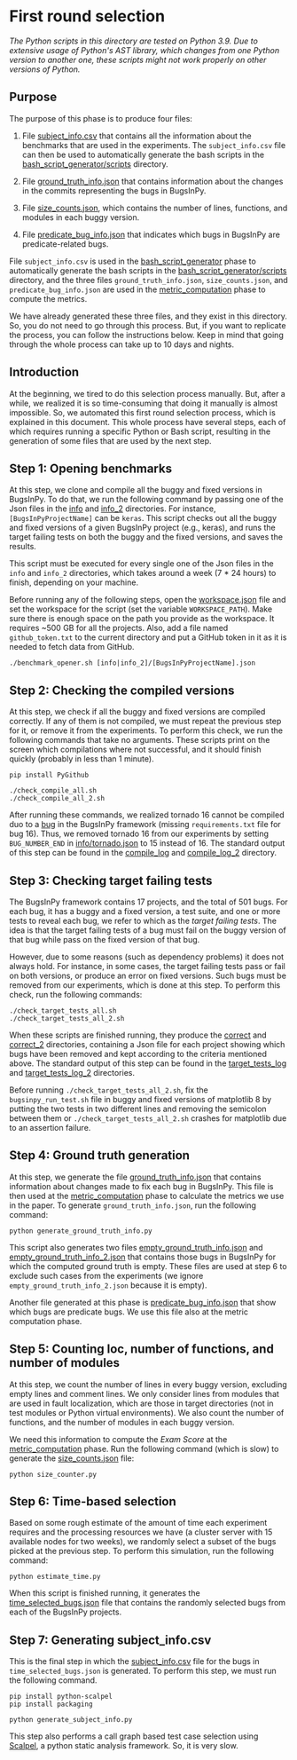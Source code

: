 # First round selection

*The Python scripts in this directory are tested on Python 3.9.
Due to extensive usage of Python's AST library, which changes from
one Python version to another one, these scripts might not work
properly on other versions of Python.* 

## Purpose

The purpose of this phase is to produce four files:

1. File [subject_info.csv](subject_info.csv) that
contains all the information about the benchmarks 
that are used in the experiments. 
The `subject_info.csv` file can then be used to automatically generate the 
bash scripts in
the [bash_script_generator/scripts](/bash_script_generator/scripts) directory.

2. File [ground_truth_info.json](ground_truth_info.json)
that contains information
about the changes in the commits representing the bugs in BugsInPy.

3. File [size_counts.json](size_counts.json),
which contains the number of lines, functions, and modules in each
buggy version.

4. File [predicate_bug_info.json](predicate_bug_info.json)
that indicates which bugs in BugsInPy are predicate-related bugs.

File `subject_info.csv` is used
in the [bash_script_generator](/bash_script_generator) phase 
to automatically generate the 
bash scripts in
the [bash_script_generator/scripts](/bash_script_generator/scripts) directory, 
and the three files `ground_truth_info.json`, `size_counts.json`, and
`predicate_bug_info.json` are used 
in the [metric_computation](/metric_computation) phase
to compute the metrics.

We have already generated these three files, and they exist in this directory.
So, you do not need to go through this process. 
But, if you want to replicate the process, you can follow the
instructions below.
Keep in mind that going through the whole process can take up to 10 days and nights.

## Introduction

At the beginning, we tired to do this selection process manually.
But, after a while, we realized it is so time-consuming that doing it manually is 
almost impossible. So, we automated this first round selection 
process, which is explained in this document.
This whole process have several steps, each of which requires running a specific
Python or Bash script, resulting in the generation of some files that are used
by the next step.

## Step 1: Opening benchmarks

At this step, we clone and compile all the buggy and fixed versions in BugsInPy. 
To do that, we run the following command by passing one of the Json files in
the [info](info) and [info_2](info_2) directories.
For instance, `[BugsInPyProjectName]` can be
`keras`. This script checks out all the buggy and 
fixed versions of a given BugsInPy project (e.g., keras), and 
runs the target failing tests on both the buggy and the fixed
versions, and saves the results.

This script must be executed for every single one of the Json files
in the `info` and `info_2` directories, which takes around a 
week (7 * 24 hours) to finish, depending on
your machine.

Before running any of the following steps, open 
the [workspace.json](workspace.json) file and set
the workspace for the script (set the variable `WORKSPACE_PATH`).
Make sure there is enough space on the path you provide as
the workspace. It requires ~500 GB for all the projects.
Also, add a file named `github_token.txt` to the current directory and 
put a GitHub token in it as it is needed to fetch data from GitHub.

```
./benchmark_opener.sh [info|info_2]/[BugsInPyProjectName].json
``` 

## Step 2: Checking the compiled versions

At this step, we check if all the buggy and fixed versions are compiled correctly.
If any of them is not compiled, we must repeat the previous step for it, or remove it
from the experiments. To perform this check, we run the following commands
that take no
arguments. These scripts print on the screen which compilations where not 
successful, and
it should finish quickly (probably in less than 1 minute).

```
pip install PyGithub

./check_compile_all.sh
./check_compile_all_2.sh
```

After running these commands, we realized tornado 16 cannot be compiled duo to 
a [bug](https://github.com/soarsmu/BugsInPy/tree/master/projects/tornado/bugs/16) 
in the BugsInPy framework (missing `requirements.txt` file for bug 16). Thus, we
removed tornado 16 from our experiments by setting `BUG_NUMBER_END` in
[info/tornado.json](info/tornado.json) to 15 instead of 16. The standard output
of this step
can be found in the [compile_log](compile_log) and [compile_log_2](compile_log_2)
directory.

## Step 3: Checking target failing tests

The BugsInPy framework contains 17 projects, and the total of 501 bugs.
For each bug, it has
a buggy and a fixed version, a test suite, and one or more tests to
reveal each bug, we refer to
which as the *target failing tests*.
The idea is that the target failing tests of a bug must
fail on the buggy version of that bug while pass on the
fixed version of that bug.

However, due to some reasons (such as dependency problems) it does
not always hold. For instance, in
some cases, the target failing tests pass or fail on both versions, or 
produce an error on fixed 
versions. Such bugs must be removed from our experiments, which is
done at this step. To perform
this check, run the following commands:


```
./check_target_tests_all.sh
./check_target_tests_all_2.sh
```

When these scripts are finished running, they produce
the [correct](correct) and [correct_2](correct_2) directories,
containing a Json
file for each project showing which bugs have been removed and
kept according to 
the criteria mentioned above. The standard output of this step
can be found in 
the [target_tests_log](target_tests_log) 
and [target_tests_log_2](target_tests_log_2) directories.

Before running `./check_target_tests_all_2.sh`, 
fix the `bugsinpy_run_test.sh` file in buggy and fixed versions
of matplotlib 8
by putting the two tests in two different lines and removing
the semicolon between them or `./check_target_tests_all_2.sh` crashes
for matplotlib due to an assertion failure.


## Step 4: Ground truth generation

At this step, we generate 
the file [ground_truth_info.json](ground_truth_info.json) that contains
information about changes made to fix each bug in BugsInPy.
This file is then used 
at the [metric_computation](/metric_computation) phase to calculate
the metrics we use in the paper.
To generate `ground_truth_info.json`, run the following command:

```
python generate_ground_truth_info.py
```

This script also generates 
two files [empty_ground_truth_info.json](empty_ground_truth_info.json) 
and [empty_ground_truth_info_2.json](empty_ground_truth_info_2.json) that
contains those bugs in BugsInPy for which the computed ground
truth is empty. These files are used at 
step 6 to exclude such cases 
from the experiments (we
ignore `empty_ground_truth_info_2.json` because it is empty).

Another file generated at this phase
is [predicate_bug_info.json](predicate_bug_info.json)
that show which bugs are predicate bugs.
We use this file also at the metric computation phase.


## Step 5: Counting loc, number of functions, and number of modules

At this step, we count the number of lines in every buggy version,
excluding empty lines
and comment lines. We only consider lines from modules that
are used in
fault localization, which are those in target directories
(not in test modules or Python virtual environments).
We also count the number of functions, and
the number of modules in each buggy version.

We need this information to compute the *Exam Score* at 
the [metric_computation](/metric_computation) phase.
Run the following command (which is slow) to generate 
the [size_counts.json](size_counts.json) file:

```
python size_counter.py
```


## Step 6: Time-based selection

Based on some rough estimate of the amount of time each experiment
requires and the processing
resources we have (a cluster server with 15 available nodes for
two weeks), we randomly
select a subset of the bugs picked at the previous step. To perform this
simulation, run the following command:

```
python estimate_time.py
```

When this script is finished running, it generates 
the [time_selected_bugs.json](time_selected_bugs.json) file that 
contains the randomly selected bugs from each of the BugsInPy projects.

## Step 7: Generating subject_info.csv

This is the final step in which the [subject_info.csv](subject_info.csv) file
for the bugs
in `time_selected_bugs.json` is generated. To perform this step, we must run
the following command.

```
pip install python-scalpel
pip install packaging

python generate_subject_info.py
```

This step also performs a call graph based test case selection using
[Scalpel](https://github.com/SMAT-Lab/Scalpel), a python static
analysis framework. So, it is very slow.
